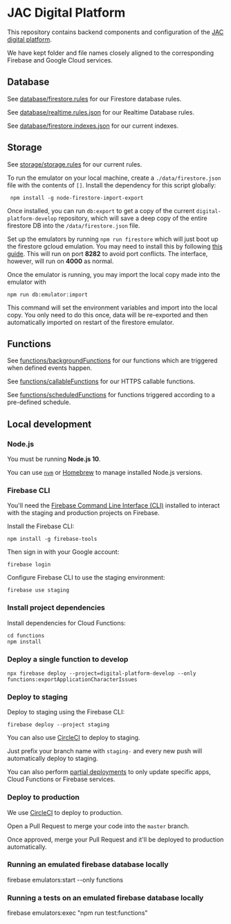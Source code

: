 # JAC Digital Platform

This repository contains backend components and configuration of the [JAC digital platform](https://github.com/jac-uk/documentation/blob/master/docs/index.md).


We have kept folder and file names closely aligned to the corresponding Firebase and Google Cloud services.

## Database

See [database/firestore.rules](database/firestore.rules) for our Firestore database rules.

See [database/realtime.rules.json](database/realtime.rules.json) for our Realtime Database rules.

See [database/firestore.indexes.json](database/firestore.indexes.json) for our current indexes.

## Storage

See [storage/storage.rules](storage/storage.rules) for our current rules.

To run the emulator on your local machine, create a `./data/firestore.json` file with the contents of `[]`.
Install the dependency for this script globally:

``` npm install -g node-firestore-import-export```

Once installed, you can run `db:export` to get a copy of the current `digital-platform-develop` repository, which will save
a deep copy of the entire firestore DB into the `/data/firestore.json` file.

Set up the emulators by running `npm run firestore` which will just boot up the firestore gcloud emulation. You may need to
install this by following [this guide](https://firebase.google.com/docs/firestore/security/test-rules-emulator#install_the_emulator).
This will run on port **8282** to avoid port conflicts. The interface, however, will run on **4000** as normal.

Once the emulator is running, you may import the local copy made into the emulator with 

```npm run db:emulator:import```

This command will set the environment variables and import into the local copy. You only need to do this once,
data will be re-exported and then automatically imported on restart of the firestore emulator.

## Functions

See [functions/backgroundFunctions](functions/backgroundFunctions) for our functions which are triggered when defined events happen.

See [functions/callableFunctions](functions/callableFunctions) for our HTTPS callable functions.

See [functions/scheduledFunctions](functions/scheduledFunctions) for functions triggered according to a pre-defined schedule.



## Local development


### Node.js

You must be running **Node.js 10**.

You can use [`nvm`](https://github.com/nvm-sh/nvm) or
[Homebrew](http://www.ianoxley.com/blog/2018/02/02/managing-node-versions-with-homebrew) to manage installed Node.js versions.


### Firebase CLI

You'll need the [Firebase Command Line Interface (CLI)](https://firebase.google.com/docs/cli) installed to interact with the staging and production projects on
Firebase.

Install the Firebase CLI:
```
npm install -g firebase-tools
```

Then sign in with your Google account:
```
firebase login
```

Configure Firebase CLI to use the staging environment:
```
firebase use staging
```

### Install project dependencies

Install dependencies for Cloud Functions:
```
cd functions
npm install
```

### Deploy a single function to develop

```
npx firebase deploy --project=digital-platform-develop --only functions:exportApplicationCharacterIssues
```

### Deploy to staging

Deploy to staging using the Firebase CLI:

```
firebase deploy --project staging
```

You can also use [CircleCI](https://circleci.com/gh/jac-uk/digital-platform) to deploy to staging.

Just prefix your branch name with `staging-` and every new push will automatically deploy to staging.

You can also perform [partial deployments](https://firebase.google.com/docs/cli#partial_deploys) to only update specific apps,
Cloud Functions or Firebase services.


### Deploy to production

We use [CircleCI](https://circleci.com/gh/jac-uk/digital-platform) to deploy to production.

Open a Pull Request to merge your code into the `master` branch.

Once approved, merge your Pull Request and it'll be deployed to production automatically.


### Running an emulated firebase database locally

firebase emulators:start --only functions


### Running a tests on an emulated firebase database locally

firebase emulators:exec "npm run test:functions"
